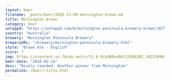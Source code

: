 ```yaml
---
layout: beer
filename: _posts/beer/2016-11-09-mornington-brown.md
title: Mornington brown
category: beer
untappd: "https://untappd.com/b/mornington-peninsula-brewery-brown/36750"
country: "Australia"
brewery: "Mornington Peninsula Brewery"
breweryURL: "/brewery/mornington-peninsula-brewery.html"
style: "Brown Ale - English"
score: 7
img: https://scontent.xx.fbcdn.net/v/t1.0-0/p480x480/12688382_10153890449953745_3980101759747984162_n.jpg?oh=e43fbd4ffa81f54bccf027023981848e&oe=5A77BC45
beer-date: "2016-02-14"
desc: "Nicely rounded. Another winner from Mornington"
permalink: /beer/:title.html
---
```

